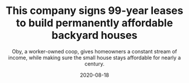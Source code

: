 ---
title: This company signs 99-year leases to build permanently affordable backyard houses
image: https://images.fastcompany.net/image/upload/w_1280,f_auto,q_auto,fl_lossy/wp-cms/uploads/2020/08/1-this-coop-signs-99-year-leases-in-backyards.jpg
subtitle: Oby, a worker-owned coop, gives homeowners a constant stream of income, while making sure the small house stays affordable for nearly a century.
link: https://www.fastcompany.com/90540571/this-company-signs-99-year-leases-build-permanently-affordable-backyard-houses?partner=rss
date: 2020-08-18
---